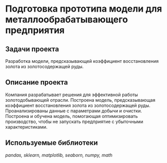 # Подготовка прототипа модели для металлообрабатывающего предприятия

## Задачи проекта

Разработка модели, предсказывающей коэффициент восстановления золота из золотосодержащей руды.

## Описание проекта

Компания разрабатывает решения для эффективной работы золотодобывающей отрасли.
Построена модель, предсказывающая коэффициент восстановления золота из золотосодержащей руды. Проанализированы данные с параметрами добычи и очистки.
Построена и обучена модель, помогающая оптимизировать производство, чтобы не запускать предприятие с убыточными характеристиками.

## Используемые библиотеки

*pandas, sklearn, matplotlib, seaborn, numpy, math*
